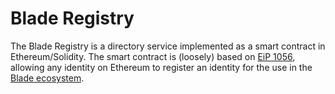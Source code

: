 # Blade Registry

The Blade Registry is a directory service implemented as a smart contract in Ethereum/Solidity. The smart contract is (loosely) based on [EiP 1056](https://eips.ethereum.org/EIPS/eip-1056), allowing any identity on Ethereum to register an identity for the use in the [Blade ecosystem](https://github.com/blade-net).
